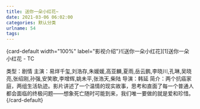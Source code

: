 ```yaml
---
title: 送你一朵小红花~
date: 2021-03-06 06:02:00
categories: 默认分类
urlname: 54
tags:
---
```

<!--markdown-->{card-default width="100%" label="影视介绍"}![送你一朵小红花][1]送你一朵小红花 - TC
类型：剧情
主演：易烊千玺,刘浩存,朱媛媛,高亚麟,夏雨,岳云鹏,李晓川,孔琳,吴晓亮,张绍刚,孙强,安笑歌,李增辉,姚未平,张浩天,柴陆
导演：韩延
简介：两个抗癌家庭，两组生活轨迹。影片讲述了一个温情的现实故事，思考和直面了每一个普通人都会面临的终极问题——想象死亡随时可能到来，我们唯一要做的就是爱和珍惜。{/card-default}


  [1]: https://mac.feverrun.top:88/upload/vod/20210105-1/67daa42f354738605069d38e196686ee.jpg